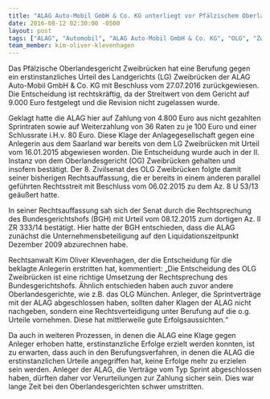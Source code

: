```yaml
---
title: "ALAG Auto-Mobil GmbH & Co. KG unterliegt vor Pfälzischem Oberlandesgericht Zweibrücken"
date: 2016-08-12 02:30:00 -0500
layout: post
tags: ["ALAG", "Automobil", "ALAG Auto-Mobil GmbH & Co. KG", "OLG", "Zweibrücken", "Prozess", "Erfolg", "AdvoAdvice", "Klevenhagen"]
team_member: kim-oliver-klevenhagen
---
```


Das Pfälzische Oberlandesgericht Zweibrücken hat eine Berufung gegen ein erstinstanzliches Urteil des Landgerichts (LG) Zweibrücken der ALAG Auto-Mobil GmbH & Co. KG mit Beschluss vom 27.07.2016 zurückgewiesen. Die Entscheidung ist rechtskräftig, da der Streitwert von dem Gericht auf 9.000 Euro festgelegt und die Revision nicht zugelassen wurde.

Geklagt hatte die ALAG hier auf Zahlung von 4.800 Euro aus nicht gezahlten Sprintraten sowie auf Weiterzahlung von 36 Raten zu je 100 Euro und einer Schlussrate i.H.v. 80 Euro. Diese Klage der Anlagegesellschaft gegen eine Anlegerin aus dem Saarland war bereits von dem LG Zweibrücken mit Urteil vom 16.01.2015 abgewiesen worden. Die Entscheidung wurde auch in der II. Instanz von dem Oberlandesgericht (OG) Zweibrücken gehalten und insofern bestätigt. Der 8. Zivilsenat des OLG Zweibrücken folgte damit seiner bisherigen Rechtsauffassung, die er bereits in einem anderen parallel geführten Rechtsstreit mit Beschluss vom 06.02.2015 zu dem Az. 8 U 53/13 geäußert hatte.

In seiner Rechtsauffassung sah sich der Senat durch die Rechtsprechung des Bundesgerichtshofs (BGH) mit Urteil vom 08.12.2015 zum dortigen Az. II ZR 333/14 bestätigt. Hier hatte der BGH entschieden, dass die ALAG zunächst die Unternehmensbeteiligung auf den Liquidationszeitpunkt Dezember 2009 abzurechnen habe.

Rechtsanwalt Kim Oliver Klevenhagen, der die Entscheidung für die beklagte Anlegerin erstritten hat, kommentiert: „Die Entscheidung des OLG Zweibrücken ist eine richtige Umsetzung der Rechtsprechung des Bundesgerichtshofs. Ähnlich entschieden haben auch zuvor andere Oberlandesgerichte, wie z.B. das OLG München. Anleger, die Sprintverträge mit der ALAG abgeschlossen haben, sollten daher Klagen der ALAG nicht nachgeben, sondern eine Rechtsverteidigung unter Berufung auf die o.g. Urteile vornehmen. Diese hat mittlerweile gute Erfolgsaussichten.“

Da auch in weiteren Prozessen, in denen die ALAG eine Klage gegen Anleger erhoben hatte, erstinstanzliche Erfolge erzielt werden konnten, ist zu erwarten, dass auch in den Berufungsverfahren, in denen die ALAG die erstinstanzlichen Urteile angegriffen hat, keine Erfolge mehr zu erzielen sein werden. Anleger der ALAG, die Verträge vom Typ Sprint abgeschlossen haben, dürften daher vor Verurteilungen zur Zahlung sicher sein. Dies war lange Zeit bei den Oberlandesgerichten schwer umstritten.

